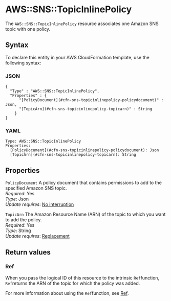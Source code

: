 # AWS::SNS::TopicInlinePolicy<a name="aws-resource-sns-topicinlinepolicy"></a>

The `AWS::SNS::TopicInlinePolicy` resource associates one Amazon SNS topic with one policy\.

## Syntax<a name="aws-resource-sns-topicinlinepolicy-syntax"></a>

To declare this entity in your AWS CloudFormation template, use the following syntax:

### JSON<a name="aws-resource-sns-topicinlinepolicy-syntax.json"></a>

```
{
  "Type" : "AWS::SNS::TopicInlinePolicy",
  "Properties" : {
      "[PolicyDocument](#cfn-sns-topicinlinepolicy-policydocument)" : Json,
      "[TopicArn](#cfn-sns-topicinlinepolicy-topicarn)" : String
    }
}
```

### YAML<a name="aws-resource-sns-topicinlinepolicy-syntax.yaml"></a>

```
Type: AWS::SNS::TopicInlinePolicy
Properties: 
  [PolicyDocument](#cfn-sns-topicinlinepolicy-policydocument): Json
  [TopicArn](#cfn-sns-topicinlinepolicy-topicarn): String
```

## Properties<a name="aws-resource-sns-topicinlinepolicy-properties"></a>

`PolicyDocument`  <a name="cfn-sns-topicinlinepolicy-policydocument"></a>
A policy document that contains permissions to add to the specified Amazon SNS topic\.  
*Required*: Yes  
*Type*: Json  
*Update requires*: [No interruption](https://docs.aws.amazon.com/AWSCloudFormation/latest/UserGuide/using-cfn-updating-stacks-update-behaviors.html#update-no-interrupt)

`TopicArn`  <a name="cfn-sns-topicinlinepolicy-topicarn"></a>
The Amazon Resource Name \(ARN\) of the topic to which you want to add the policy\.  
*Required*: Yes  
*Type*: String  
*Update requires*: [Replacement](https://docs.aws.amazon.com/AWSCloudFormation/latest/UserGuide/using-cfn-updating-stacks-update-behaviors.html#update-replacement)

## Return values<a name="aws-resource-sns-topicinlinepolicy-return-values"></a>

### Ref<a name="aws-resource-sns-topicinlinepolicy-return-values-ref"></a>

When you pass the logical ID of this resource to the intrinsic `Ref`function, `Ref`returns the ARN of the topic for which the policy was added\.

For more information about using the `Ref`function, see [Ref](https://docs.aws.amazon.com/AWSCloudFormation/latest/UserGuide/intrinsic-function-reference-ref.html)\.